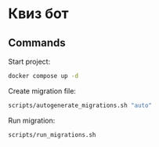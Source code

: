 # Квиз бот

## Commands

Start project:

```sh
docker compose up -d
```

Create migration file:

```sh
scripts/autogenerate_migrations.sh "auto"
```

Run migration:

```sh
scripts/run_migrations.sh
```
